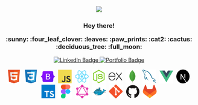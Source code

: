 
<!--
**CansinAlkacGok/CansinAlkacGok** is a ✨ _special_ ✨ repository because its `README.md` (this file) appears on your GitHub profile.

Here are some ideas to get you started:

- 🔭 I’m currently working on ...
- 🌱 I’m currently learning ...
- 👯 I’m looking to collaborate on ...
- 🤔 I’m looking for help with ...
- 💬 Ask me about ...
- 📫 How to reach me: ...
- 😄 Pronouns: ...
- ⚡ Fun fact: ...
-->


  <div id="header" align="center">
    <img src="https://media.giphy.com/media/L1R1tvI9svkIWwpVYr/giphy.gif" width="300"/>
  </div>
  <div id="section1">
    <h3 align="center"> Hey there!
      <p align="center"> :sunny: :four_leaf_clover: :leaves: :paw_prints: :cat2: :cactus: :deciduous_tree: :full_moon: </p>
    </h3>
  </div>
  <div id="section2" align="center">
    <a href="https://www.linkedin.com/in/cansinalkac/">
      <img src="https://img.shields.io/badge/LinkedIn-8482bb?style=for-the-badge&logo=linkedin&logoColor=white" alt="LinkedIn Badge"/>
    </a>      
    <a href="https://cansinalkacgok.github.io/cansin-portfolio-app/">
      <img src="https://img.shields.io/badge/Portfolio-ca7193?style=for-the-badge&logo=P&logoColor=white" alt="Portfolio Badge"/>
    </a>   
  </div> <br/>
  <div id="section3" align="center">
     <img src="https://github.com/devicons/devicon/blob/master/icons/html5/html5-original.svg" title="HTML5" alt="HTML5" width="37" height="37"/>&nbsp;
     <img src="https://github.com/devicons/devicon/blob/master/icons/css3/css3-original.svg" title="CSS3" alt="CSS3" width="37" height="37"/>&nbsp;
     <img src="https://github.com/devicons/devicon/blob/master/icons/bootstrap/bootstrap-original.svg" title="BOOTSTRAP" alt="BOOTSTRAP" width="37" height="37"/>&nbsp;
     <img src="https://github.com/devicons/devicon/blob/master/icons/javascript/javascript-original.svg" title="JS" alt="JS" width="37" height="37"/>&nbsp;
     <img src="https://github.com/devicons/devicon/blob/master/icons/react/react-original.svg" title="REACT" alt="REACT" width="37" height="37"/>&nbsp;
     <img src="https://github.com/devicons/devicon/blob/master/icons/nodejs/nodejs-original.svg" title="NODEJS" alt="NODEJS" width="37" height="37"/>&nbsp;
     <img src="https://github.com/devicons/devicon/blob/master/icons/express/express-original.svg" title="EXPRESS" alt="EXPRESS" width="37" height="37"/>&nbsp;
     <img src="https://github.com/devicons/devicon/blob/master/icons/mongodb/mongodb-original.svg" title="MONGODB" alt="MONGODB" width="37" height="37"/>&nbsp;
     <img src="https://github.com/devicons/devicon/blob/master/icons/mysql/mysql-original.svg" title="MYSQL"  alt="MYSQL" width="37" heigh35t="37"/>&nbsp;
     <img src="https://github.com/devicons/devicon/blob/master/icons/vuejs/vuejs-original.svg" title="VUE" alt="VUE" width="37" height="37"/>&nbsp;
     <img src="https://github.com/devicons/devicon/blob/master/icons/nextjs/nextjs-original.svg"  title="NEXT" alt="NEXT" width="35" height="37"/>&nbsp;
     <img src="https://github.com/devicons/devicon/blob/master/icons/typescript/typescript-original.svg" title="TS"  alt="TS" width="37" height="37"/>&nbsp;
     <img src="https://github.com/devicons/devicon/blob/master/icons/figma/figma-original.svg" title="FIGMA" alt="FIGMA" width="37" height="37"/>&nbsp;
     <img src="https://github.com/devicons/devicon/blob/master/icons/graphql/graphql-plain.svg" title="GRAPHQL" alt="GRAPHQL" width="37" height="37"/>&nbsp;
     <img src="https://github.com/devicons/devicon/blob/master/icons/docker/docker-original.svg" title="DOCKER" alt="DOCKER" width="37" height="37"/>&nbsp;
     <img src="https://github.com/devicons/devicon/blob/master/icons/git/git-original.svg" title="GIT" alt="GIT" width="37" height="37"/>&nbsp;
     <img src="https://github.com/devicons/devicon/blob/master/icons/github/github-original.svg" title="GITHUB" alt="GITHUB" width="37" height="37"/>&nbsp;
     <img src="https://github.com/devicons/devicon/blob/master/icons/gitlab/gitlab-original.svg" title="GITLAB" alt="GITLAB" width="37" height="37"/>
  </div>
  
  


